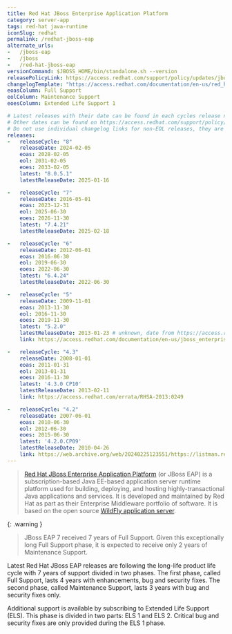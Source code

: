 ```yaml
---
title: Red Hat JBoss Enterprise Application Platform
category: server-app
tags: red-hat java-runtime
iconSlug: redhat
permalink: /redhat-jboss-eap
alternate_urls:
-   /jboss-eap
-   /jboss
-   /red-hat-jboss-eap
versionCommand: $JBOSS_HOME/bin/standalone.sh --version
releasePolicyLink: https://access.redhat.com/support/policy/updates/jboss_notes
changelogTemplate: "https://access.redhat.com/documentation/en-us/red_hat_jboss_enterprise_application_platform/{{'__LATEST__'|split:'.'|slice:0,2|join:'.'}}"
eoasColumn: Full Support
eolColumn: Maintenance Support
eoesColumn: Extended Life Support 1

# Latest releases with their date can be found in each cycles release notes.date.
# Other dates can be found on https://access.redhat.com/support/policy/updates/jboss_notes#p_eap.
# Do not use individual changelog links for non-EOL releases, they are not predictable so their update would be manual.
releases:
-   releaseCycle: "8"
    releaseDate: 2024-02-05
    eoas: 2028-02-05
    eol: 2031-02-05
    eoes: 2033-02-05
    latest: "8.0.5.1"
    latestReleaseDate: 2025-01-16

-   releaseCycle: "7"
    releaseDate: 2016-05-01
    eoas: 2023-12-31
    eol: 2025-06-30
    eoes: 2026-11-30
    latest: "7.4.21"
    latestReleaseDate: 2025-02-18

-   releaseCycle: "6"
    releaseDate: 2012-06-01
    eoas: 2016-06-30
    eol: 2019-06-30
    eoes: 2022-06-30
    latest: "6.4.24"
    latestReleaseDate: 2022-06-30

-   releaseCycle: "5"
    releaseDate: 2009-11-01
    eoas: 2013-11-30
    eol: 2016-11-30
    eoes: 2019-11-30
    latest: "5.2.0"
    latestReleaseDate: 2013-01-23 # unknown, date from https://access.redhat.com/documentation/en-us/jboss_enterprise_application_platform/5/html/release_notes_5.2.0/appe-release_notes_5.2-revision_history
    link: https://access.redhat.com/documentation/en-us/jboss_enterprise_application_platform/5/html/release_notes_5.2.0

-   releaseCycle: "4.3"
    releaseDate: 2008-01-01
    eoas: 2011-01-31
    eol: 2013-01-31
    eoes: 2016-11-30
    latest: '4.3.0 CP10'
    latestReleaseDate: 2013-02-11
    link: https://access.redhat.com/errata/RHSA-2013:0249

-   releaseCycle: "4.2"
    releaseDate: 2007-06-01
    eoas: 2010-06-30
    eol: 2012-06-30
    eoes: 2015-06-30
    latest: '4.2.0.CP09'
    latestReleaseDate: 2010-04-26
    link: https://web.archive.org/web/20240225123551/https://listman.redhat.com/archives/rhsa-announce/2010-April/000713.html
---
```


> [Red Hat JBoss Enterprise Application Platform](https://www.redhat.com/technologies/jboss-middleware/application-platform)
> (or JBoss EAP) is a subscription-based Java EE-based application server runtime platform used for
> building, deploying, and hosting highly-transactional Java applications and services. It is
> developed and maintained by Red Hat as part as their Enterprise Middleware portfolio of software.
> It is based on the open source [WildFly application server](https://www.wildfly.org/).

{: .warning }
> JBoss EAP 7 received 7 years of Full Support. Given this exceptionally long Full Support phase,
> it is expected to receive only 2 years of Maintenance Support.

Latest Red Hat JBoss EAP releases are following the long-life product life cycle with 7 years of
support divided in two phases. The first phase, called Full Support, lasts 4 years with
enhancements, bug and security fixes. The second phase, called Maintenance Support, lasts 3
years with bug and security fixes only.

Additional support is available by subscribing to Extended Life Support (ELS). This phase is
divided in two parts: ELS 1 and ELS 2. Critical bug and security fixes are only provided during the
ELS 1 phase.
